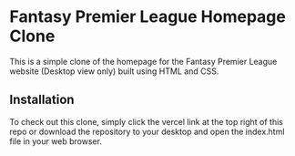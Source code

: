 # Fantasy Premier League Homepage Clone
This is a simple clone of the homepage for the Fantasy Premier League website (Desktop view only) built using HTML and CSS. 

## Installation
To check out this clone, simply click the vercel link at the top right of this repo or download the repository to your desktop and open the index.html file in your web browser.
